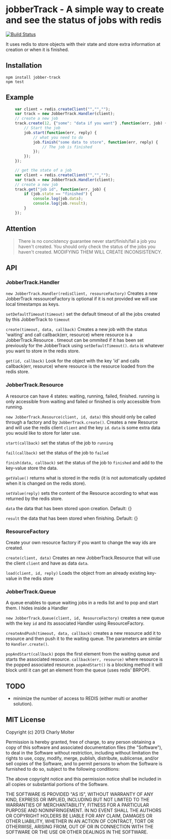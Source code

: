 jobberTrack - A simple way to create and see the status of jobs with redis
===========================

[![Build Status](https://travis-ci.org/lahabana/jobberTrack.png)](https://travis-ci.org/lahabana/jobberTrack)


It uses redis to store objects with their state and store extra information at creation or when it is finished.

## Installation

    npm install jobber-track
    npm test

## Example

```js
    var client = redis.createClient("","","");
    var track = new JobberTrack.Handler(client);
    // create a new job
    track.create(12, {"some": "data if you want"} ,function(err, job) {
        // Start the job
        job.start(function(err, reply) {
            // what you need to do
            job.finish("some data to store", function(err, reply) {
                // The job is finished
            });
        });
    });

    // get the state of a job
    var client = redis.createClient("","","");
    var track = new JobberTrack.Handler(client);
    // create a new job
    track.get("job id", function(err, job) {
        if (job.state == "finished") {
            console.log(job.data);
            console.log(job.result);
        }
    });
```

## Attention

> There is no concistency guarantee never start/finish/fail a job you haven't created. You should only check the status of the jobs you haven't created. MODIFYING THEM WILL CREATE INCONSISTENCY.

## API

### JobberTrack.Handler

`new JobberTrack.Handler(redisClient, resourceFactory)` Creates a new JobberTrack ressourceFactory is optional if it is not provided we will use local timestamps as keys.

`setDefaultTimeout(timeout)` set the default timeout of all the jobs created by this JobberTrack to `timeout`

`create(timeout, data, callback)` Creates a new job with the status 'waiting' and call callback(err, resource) where resource is a JobberTrack.Resource . timeout can be ommited if it has been set previously for the JobberTrack using `setDefaultTimeout()`. `data` is whatever you want to store in the redis store.

`get(id, callback)` Look for the object with the key 'id' and calls callback(err, resource) where resource is the resource loaded from the redis store.

### JobberTrack.Resource

A resource can have 4 states: waiting, running, failed, finished. running is only accessible from waiting and failed or finished is only accessible from running.

`new JobberTrack.Resource(client, id, data)` this should only be called through a factory and by `JobberTrack.create()`. Creates a new Resource and will use the redis client `client` and the key `id`. `data` is some extra data you would like to store for later use.

`start(callback)` set the status of the job to `running`

`fail(callback)` set the status of the job to `failed`

`finish(data, callback)` set the status of the job to `finished` and add to the key-value store the data.

`getValue()` returns what is stored in the redis (it is not automatically updated when it is changed on the redis store).

`setValue(reply)` sets the content of the Resource according to what was returned by the redis store.

`data` the data that has been stored upon creation. Default: {}

`result` the data that has been stored when finishing. Default: {}

### ResourceFactory
Create your own resource factory if you want to change the way ids are created.

`create(client, data)` Creates an new JobberTrack.Resource that will use the client `client` and have as data `data`.

`load(client, id, reply)` Loads the object from an already existing key-value in the redis store

### JobberTrack.Queue

A queue enables to queue waiting jobs in a redis list and to pop and start them. I hides inside a Handler

`new JobberTrack.Queue(client, id, ResourceFactory)` creates a new queue with the key `id` and its associated Handler using ResourceFactory.

`createAndPush(timeout, data, callback)` creates a new resource add it to resource and then push it to the waiting queue. The parameters are similar to `Handler.create()`.

`popAndStart(callback)` pops the first element from the waiting queue and starts the associated resource. `callback(err, resource)` where resource is the popped associated resource. `popAndStart()` is a blocking method it will block until it can get an element from the queue (uses redis' BRPOP).

## TODO

- minimize the number of access to REDIS (either multi or another solution).

## MIT License
Copyright (c) 2013 Charly Molter

Permission is hereby granted, free of charge, to any person obtaining a copy of this software and associated documentation files (the "Software"), to deal in the Software without restriction, including without limitation the rights to use, copy, modify, merge, publish, distribute, sublicense, and/or sell copies of the Software, and to permit persons to whom the Software is furnished to do so, subject to the following conditions:

The above copyright notice and this permission notice shall be included in all copies or substantial portions of the Software.

THE SOFTWARE IS PROVIDED "AS IS", WITHOUT WARRANTY OF ANY KIND, EXPRESS OR IMPLIED, INCLUDING BUT NOT LIMITED TO THE WARRANTIES OF MERCHANTABILITY, FITNESS FOR A PARTICULAR PURPOSE AND NONINFRINGEMENT. IN NO EVENT SHALL THE AUTHORS OR COPYRIGHT HOLDERS BE LIABLE FOR ANY CLAIM, DAMAGES OR OTHER LIABILITY, WHETHER IN AN ACTION OF CONTRACT, TORT OR OTHERWISE, ARISING FROM, OUT OF OR IN CONNECTION WITH THE SOFTWARE OR THE USE OR OTHER DEALINGS IN THE SOFTWARE.

